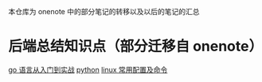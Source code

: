 本仓库为 onenote 中的部分笔记的转移以及以后的笔记的汇总

# 后端总结知识点（部分迁移自 onenote）

[go 语言从入门到实战](后端/golang/go语言从入门到实战.md)
[python](后端/python/python.md)
[linux 常用配置及命令](后端/linux/linux常用配置及命令.md)
